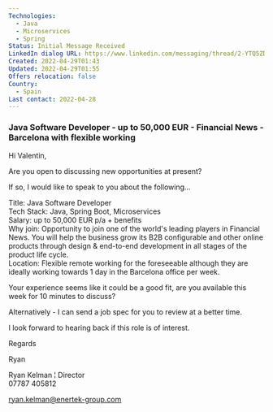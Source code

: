 ```yaml
---
Technologies:
  - Java
  - Microservices
  - Spring
Status: Initial Message Received
LinkedIn dialog URL: https://www.linkedin.com/messaging/thread/2-YTQ5ZDdjOGItYmJkNi00ODVlLWFmMWUtZTlkNDMxMWQ0ZjdlXzAxMg==/
Created: 2022-04-29T01:43
Updated: 2022-04-29T01:55
Offers relocation: false
Country:
  - Spain
Last contact: 2022-04-28
---
```

### Java Software Developer - up to 50,000 EUR - Financial News - Barcelona with flexible working

Hi Valentin,  
  
Are you open to discussing new opportunities at present?  
  
If so, I would like to speak to you about the following...  
  
Title: Java Software Developer  
Tech Stack: Java, Spring Boot, Microservices  
Salary: up to 50,000 EUR p/a + benefits  
Why join: Opportunity to join one of the world's leading players in Financial News. You will help the business grow its B2B configurable and other online products through design & end-to-end development in all stages of the product life cycle.  
Location: Flexible remote working for the foreseeable although they are ideally working towards 1 day in the Barcelona office per week.  
  
Your experience seems like it could be a good fit, are you available this week for 10 minutes to discuss?  
  
Alternatively - I can send a job spec for you to review at a better time.  
  
I look forward to hearing back if this role is of interest.  
  
Regards  
  
Ryan  
  
Ryan Kelman ¦ Director  
07787 405812  
  
ryan.kelman@enertek-group.com